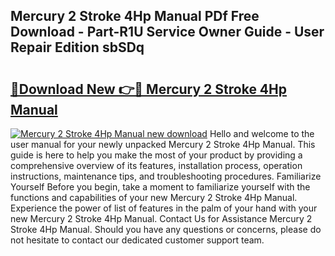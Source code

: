 ## Mercury 2 Stroke 4Hp Manual PDf Free Download - Part-R1U Service Owner Guide - User Repair Edition sbSDq

# <h2><a href="http://bc80604.oget.top/?id=Mercury+2+Stroke+4Hp+Manual">🔗Download New 👉🔴 Mercury 2 Stroke 4Hp Manual</a></h2>

[![Mercury 2 Stroke 4Hp Manual new download](https://i.imgur.com/5g1atiW.png)](http://bc80604.oget.top/?id=Mercury+2+Stroke+4Hp+Manual)
Hello and welcome to the user manual for your newly unpacked Mercury 2 Stroke 4Hp Manual. This guide is here to help you make the most of your product by providing a comprehensive overview of its features, installation process, operation instructions, maintenance tips, and troubleshooting procedures. Familiarize Yourself Before you begin, take a moment to familiarize yourself with the functions and capabilities of your new Mercury 2 Stroke 4Hp Manual. Experience the power of list of features in the palm of your hand with your new Mercury 2 Stroke 4Hp Manual. Contact Us for Assistance Mercury 2 Stroke 4Hp Manual. Should you have any questions or concerns, please do not hesitate to contact our dedicated customer support team.
